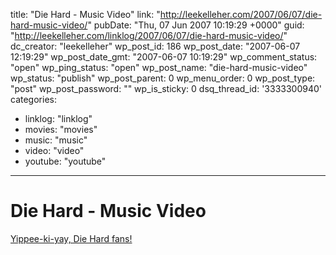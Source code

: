 title: "Die Hard - Music Video"
link: "http://leekelleher.com/2007/06/07/die-hard-music-video/"
pubDate: "Thu, 07 Jun 2007 10:19:29 +0000"
guid: "http://leekelleher.com/linklog/2007/06/07/die-hard-music-video/"
dc_creator: "leekelleher"
wp_post_id: 186
wp_post_date: "2007-06-07 12:19:29"
wp_post_date_gmt: "2007-06-07 10:19:29"
wp_comment_status: "open"
wp_ping_status: "open"
wp_post_name: "die-hard-music-video"
wp_status: "publish"
wp_post_parent: 0
wp_menu_order: 0
wp_post_type: "post"
wp_post_password: ""
wp_is_sticky: 0
dsq_thread_id: '3333300940'
categories:
  - linklog: "linklog"
  - movies: "movies"
  - music: "music"
  - video: "video"
  - youtube: "youtube"

---

# Die Hard - Music Video

<a href="http://www.youtube.com/watch?v=OTyw6cq86kY">Yippee-ki-yay, Die Hard fans!</a>